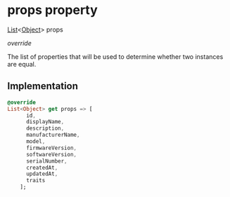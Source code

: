 


# props property








[List](https://api.flutter.dev/flutter/dart-core/List-class.html)&lt;[Object](https://api.flutter.dev/flutter/dart-core/Object-class.html)> props
  
_override_



<p>The list of properties that will be used to determine whether
two instances are equal.</p>



## Implementation

```dart
@override
List<Object> get props => [
      id,
      displayName,
      description,
      manufacturerName,
      model,
      firmwareVersion,
      softwareVersion,
      serialNumber,
      createdAt,
      updatedAt,
      traits
    ];
```








